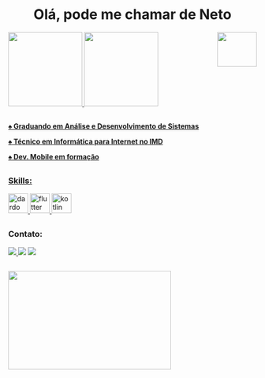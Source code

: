 <h1 align="center" display="inline-block">Olá, pode me chamar de Neto</h1>

<img src="https://media.giphy.com/media/ZEKmyazbeRUu848WeA/giphy.gif" align="right" width="80" height="70" />

<div>
  <a href="https://github.com/eunetu">
  <img  aling="left" height="150em"  src="https://github-readme-stats.vercel.app/api?username=eunetu&show_icons=true&theme=radical&include_all_commits=true&count_private=true" />
  <img aling="right" height="150em" src="https://github-readme-stats.vercel.app/api/top-langs/?username=eunetu&layout=compact&langs_count=7&theme=radical"/>
</div>

##

<h4>
<p>♠️ Graduando em Análise e Desenvolvimento de Sistemas</p>
<p>♠️ Técnico em Informática para Internet no IMD</p>
<p>♠️ Dev. Mobile em formação</p>
 
##

<h3 align="left">Skills:</h3>
<a href="https://dart.dev" target="_blank" rel="noreferrer"> 
 <img src="https://www.vectorlogo.zone/logos/dartlang/dartlang-icon.svg" alt="dardo" width="40" height="40"/> 
</a> 
<a href="https://flutter.dev" target="_blank" rel="noreferrer"> 
  <img src="https://www.vectorlogo.zone/logos/flutterio/flutterio-icon.svg" alt="flutter" width="40" height="40"/> 
</a>
<a href="https://kotlinlang.org" target="_blank" rel="noreferrer"> 
 <img src="https://www.vectorlogo.zone/logos/kotlinlang/kotlinlang-icon.svg" alt="kotlin" width="40" height="40"/>
</a> 
</p>

##

<div style="display: inline_block">
 <h3 align="left">Contato:</h3>
  <a href="https://www.linkedin.com/in/euclides-neto-b467ab19b/" target="_blank"> <img src="https://img.shields.io/badge/LinkedIn-0077B5?style=for-the-badge&logo=linkedin&logoColor=white"> </a>
  <a href="https://www.instagram.com/_eu.neto/" target="_blank"><img src="https://img.shields.io/badge/-Instagram-%23E4405F?style=for-the-badge&logo=instagram&logoColor=white" target="_blank"></a>
  <a href = "mailto:euneto2501@gmail.com"><img src="https://img.shields.io/badge/-Gmail-%23333?style=for-the-badge&logo=gmail&logoColor=white" target="_blank"></a>
</div>
 
##

<div>
  <img src="https://media.giphy.com/media/Js7cqIkpxFy0bILFFA/giphy.gif" aling="center" width="330" height="200" />
</div>
